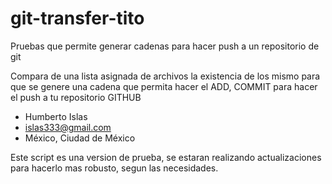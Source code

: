 # git-transfer-tito
Pruebas que permite generar cadenas para hacer push a un repositorio de git

Compara de una lista asignada de archivos la existencia de los mismo para que se genere una cadena que permita hacer el ADD, COMMIT
para hacer el push a tu repositorio GITHUB


- Humberto Islas
- islas333@gmail.com
- México, Ciudad de México

Este script es una version de prueba, se estaran realizando actualizaciones para hacerlo mas robusto, segun las necesidades.
